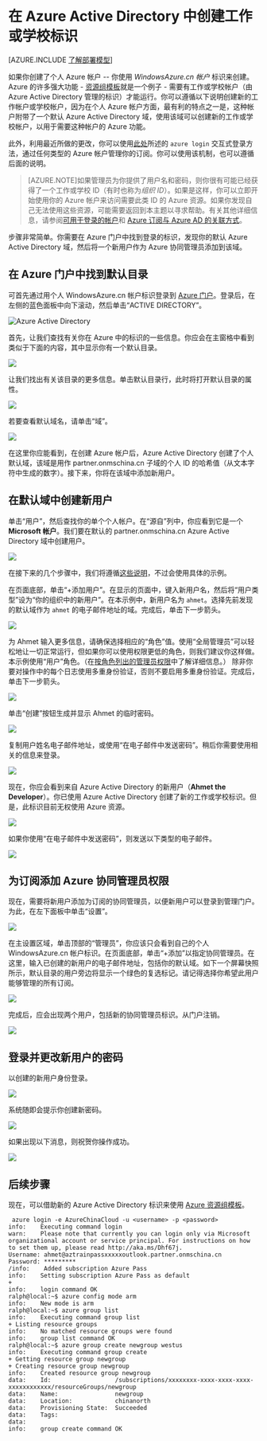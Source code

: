 <properties
   pageTitle="在 AAD 中创建工作或学校标识 | Microsoft Azure"
   description="了解如何在 Azure Active Directory 中创建工作或学校标识以配合使用资源管理器和经典部署模型。"
   services="virtual-machines"
   documentationCenter=""
   authors="squillace"
   manager="timlt"
   editor=""
   tags="azure-service-management,azure-resource-manager"/>

<tags
   ms.service="virtual-machines"
   ms.date="12/08/2015"
   wacn.date="01/29/2016"/>

# 在 Azure Active Directory 中创建工作或学校标识

[AZURE.INCLUDE [了解部署模型](../includes/learn-about-deployment-models-both-include.md)]

如果你创建了个人 Azure 帐户 -- 你使用 *WindowsAzure.cn 帐户* 标识来创建。Azure 的许多强大功能 - [资源组模板](/documentation/articles/resource-group-overview)就是一个例子 - 需要有工作或学校帐户（由 Azure Active Directory 管理的标识）才能运行。你可以遵循以下说明创建新的工作帐户或学校帐户，因为在个人 Azure 帐户方面，最有利的特点之一是，这种帐户附带了一个默认 Azure Active Directory 域，使用该域可以创建新的工作或学校帐户，以用于需要这种帐户的 Azure 功能。

此外，利用最近所做的更改，你可以使用[此处](/documentation/articles/xplat-cli-connect)所述的 `azure login` 交互式登录方法，通过任何类型的 Azure 帐户管理你的订阅。你可以使用该机制，也可以遵循后面的说明。

> [AZURE.NOTE]如果管理员为你提供了用户名和密码，则你很有可能已经获得了一个工作或学校 ID（有时也称为*组织 ID*）。如果是这样，你可以立即开始使用你的 Azure 帐户来访问需要此类 ID 的 Azure 资源。如果你发现自己无法使用这些资源，可能需要返回到本主题以寻求帮助。有关其他详细信息，请参阅[可用于登录的帐户](https://msdn.microsoft.com/zh-cn/library/azure/dn629581.aspx#BKMK_SignInAccounts)和 [Azure 订阅与 Azure AD 的关联方式](https://msdn.microsoft.com/zh-cn/library/azure/dn629581.aspx#BKMK_SubRelationToDir)。

步骤非常简单。你需要在 Azure 门户中找到登录的标识，发现你的默认 Azure Active Directory 域，然后将一个新用户作为 Azure 协同管理员添加到该域。

## 在 Azure 门户中找到默认目录

可首先通过用个人 WindowsAzure.cn 帐户标识登录到 [Azure 门户](https://manage.windowsazure.cn)。登录后，在左侧的蓝色面板中向下滚动，然后单击“ACTIVE DIRECTORY”。

![Azure Active Directory](./media/resource-group-create-work-id-from-personal/azureactivedirectorywidget.png)

首先，让我们查找有关你在 Azure 中的标识的一些信息。你应会在主窗格中看到类似于下面的内容，其中显示你有一个默认目录。

![](./media/resource-group-create-work-id-from-personal/defaultaadlisting.png)

让我们找出有关该目录的更多信息。单击默认目录行，此时将打开默认目录的属性。

![](./media/resource-group-create-work-id-from-personal/defaultdirectorypage.png)

若要查看默认域名，请单击“域”。

![](./media/resource-group-create-work-id-from-personal/domainclicktoseeyourdefaultdomain.png)

在这里你应能看到，在创建 Azure 帐户后，Azure Active Directory 创建了个人默认域，该域是用作 partner.onmschina.cn 子域的个人 ID 的哈希值（从文本字符中生成的数字）。接下来，你将在该域中添加新用户。

## 在默认域中创建新用户

单击“用户”，然后查找你的单个个人帐户。在“源自”列中，你应看到它是一个 **Microsoft 帐户**。我们要在默认的 partner.onmschina.cn Azure Active Directory 域中创建用户。

![](./media/resource-group-create-work-id-from-personal/defaultdirectoryuserslisting.png)

在接下来的几个步骤中，我们将遵循[这些说明](https://technet.microsoft.com/zh-cn/library/hh967632.aspx#BKMK_1)，不过会使用具体的示例。

在页面底部，单击“+添加用户”。在显示的页面中，键入新用户名，然后将“用户类型”设为“你的组织中的新用户”。在本示例中，新用户名为 `ahmet`。选择先前发现的默认域作为 `ahmet` 的电子邮件地址的域。完成后，单击下一步箭头。

![](./media/resource-group-create-work-id-from-personal/addingauserwithdirectorydropdown.png)

为 Ahmet 输入更多信息，请确保选择相应的“角色”值。使用“全局管理员”可以轻松地让一切正常运行，但如果你可以使用权限更低的角色，则我们建议你这样做。本示例使用“用户”角色。（在[按角色列出的管理员权限](https://msdn.microsoft.com/zh-cn/library/azure/dn468213.aspx#BKMK_1)中了解详细信息。） 除非你要对操作中的每个日志使用多重身份验证，否则不要启用多重身份验证。完成后，单击下一步箭头。

![](./media/resource-group-create-work-id-from-personal/userprofileuseradmin.png)

单击“创建”按钮生成并显示 Ahmet 的临时密码。

![](./media/resource-group-create-work-id-from-personal/gettemporarypasswordforuser.png)

复制用户姓名电子邮件地址，或使用“在电子邮件中发送密码”。稍后你需要使用相关的信息来登录。

![](./media/resource-group-create-work-id-from-personal/receivedtemporarypassworddialog.png)

现在，你应会看到来自 Azure Active Directory 的新用户（**Ahmet the Developer**）。你已使用 Azure Active Directory 创建了新的工作或学校标识。但是，此标识目前无权使用 Azure 资源。

![](./media/resource-group-create-work-id-from-personal/defaultdirectoryusersaftercreate.png)

如果你使用“在电子邮件中发送密码”，则发送以下类型的电子邮件。

![](./media/resource-group-create-work-id-from-personal/emailreceivedfromnewusercreation.png)

## 为订阅添加 Azure 协同管理员权限

现在，需要将新用户添加为订阅的协同管理员，以便新用户可以登录到管理门户。为此，在左下面板中单击“设置”。

![](./media/resource-group-create-work-id-from-personal/thesettingswidget.png)

在主设置区域，单击顶部的“管理员”，你应该只会看到自己的个人 WindowsAzure.cn 帐户标识。在页面底部，单击“+添加”以指定协同管理员。在这里，输入已创建的新用户的电子邮件地址，包括你的默认域。如下一个屏幕快照所示，默认目录的用户旁边将显示一个绿色的复选标记。请记得选择你希望此用户能够管理的所有订阅。

![](./media/resource-group-create-work-id-from-personal/addingnewuserascoadmin.png)

完成后，应会出现两个用户，包括新的协同管理员标识。从门户注销。

![](./media/resource-group-create-work-id-from-personal/newuseraddedascoadministrator.png)

## 登录并更改新用户的密码

以创建的新用户身份登录。

![](./media/resource-group-create-work-id-from-personal/signinginwithnewuser.png)

系统随即会提示你创建新密码。

![](./media/resource-group-create-work-id-from-personal/mustupdateyourpassword.png)

如果出现以下消息，则祝贺你操作成功。

![](./media/resource-group-create-work-id-from-personal/successtourdialog.png)


## 后续步骤

现在，可以借助新的 Azure Active Directory 标识来使用 [Azure 资源组模板](/documentation/articles/xplat-cli-azure-resource-manager)。

     azure login -e AzureChinaCloud -u <username> -p <password>
    info:    Executing command login
    warn:    Please note that currently you can login only via Microsoft organizational account or service principal. For instructions on how to set them up, please read http://aka.ms/Dhf67j.
    Username: ahmet@aztrainpassxxxxxoutlook.partner.onmschina.cn
    Password: *********
    /info:    Added subscription Azure Pass
    info:    Setting subscription Azure Pass as default
    +
    info:    login command OK
    ralph@local:~$ azure config mode arm
    info:    New mode is arm
    ralph@local:~$ azure group list
    info:    Executing command group list
    + Listing resource groups
    info:    No matched resource groups were found
    info:    group list command OK
    ralph@local:~$ azure group create newgroup westus
    info:    Executing command group create
    + Getting resource group newgroup
    + Creating resource group newgroup
    info:    Created resource group newgroup
    data:    Id:                  /subscriptions/xxxxxxxx-xxxx-xxxx-xxxx-xxxxxxxxxxxx/resourceGroups/newgroup
    data:    Name:                newgroup
    data:    Location:            chinanorth
    data:    Provisioning State:  Succeeded
    data:    Tags:
    data:
    info:    group create command OK

<!---HONumber=Mooncake_0118_2016-->